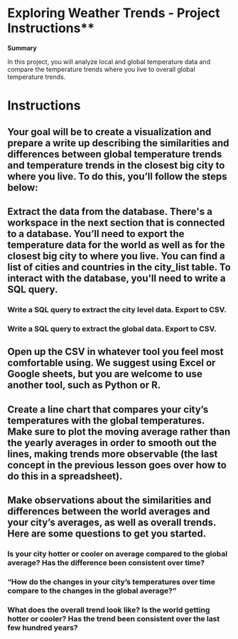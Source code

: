 # Exploring Weather Trends - Project Instructions**

**Summary**

In this project, you will analyze local and global temperature data and compare the temperature trends where you live to overall global temperature trends.

# Instructions
## Your goal will be to create a visualization and prepare a write up describing the similarities and differences between global temperature trends and temperature trends in the closest big city to where you live. To do this, you’ll follow the steps below:

## Extract the data from the database. There's a workspace in the next section that is connected to a database. You’ll need to export the temperature data for the world as well as for the closest big city to where you live. You can find a list of cities and countries in the city_list table. To interact with the database, you'll need to write a SQL query.
### Write a SQL query to extract the city level data. Export to CSV.
### Write a SQL query to extract the global data. Export to CSV.
## Open up the CSV in whatever tool you feel most comfortable using. We suggest using Excel or Google sheets, but you are welcome to use another tool, such as Python or R.
## Create a line chart that compares your city’s temperatures with the global temperatures. Make sure to plot the moving average rather than the yearly averages in order to smooth out the lines, making trends more observable (the last concept in the previous lesson goes over how to do this in a spreadsheet).
## Make observations about the similarities and differences between the world averages and your city’s averages, as well as overall trends. Here are some questions to get you started.
### Is your city hotter or cooler on average compared to the global average? Has the difference been consistent over time?
### “How do the changes in your city’s temperatures over time compare to the changes in the global average?”
### What does the overall trend look like? Is the world getting hotter or cooler? Has the trend been consistent over the last few hundred years?

